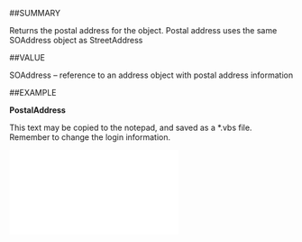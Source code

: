 
##SUMMARY

Returns the postal address for the object. Postal address uses the same SOAddress object as StreetAddress


##VALUE

SOAddress – reference to an address object with postal address information


##EXAMPLE

**PostalAddress**


This text may be copied to the notepad, and saved as a *.vbs file. Remember to change the login information.


![](..\..\Examples\vbs\SOContact.Example.vbs.txt)

